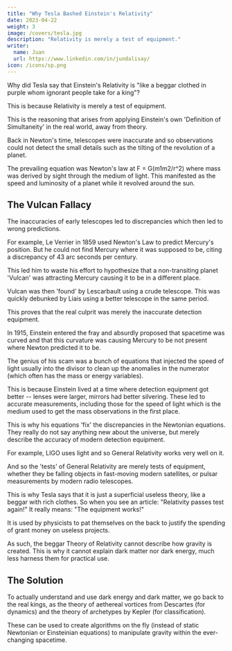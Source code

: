 ```yaml
---
title: "Why Tesla Bashed Einstein's Relativity"
date: 2023-04-22
weight: 3
image: /covers/tesla.jpg
description: "Relativity is merely a test of equipment."
writer:
  name: Juan
  url: https://www.linkedin.com/in/jundalisay/
icon: /icons/sp.png
---
```




Why did Tesla say that Einstein's Relativity is "like a beggar clothed in purple whom ignorant people take for a king"?

This is because Relativity is merely a test of equipment. 

This is the reasoning that arises from applying Einstein's own 'Definition of Simultaneity' in the real world, away from theory.

Back in Newton's time, telescopes were inaccurate and so observations could not detect the small details such as the tilting of the revolution of a planet.

The prevailing equation was Newton's law at F = G(m1m2/r^2) where mass was derived by sight through the medium of light. This manifested as the speed and luminosity of a planet while it revolved around the sun.


## The Vulcan Fallacy

The inaccuracies of early telescopes led to discrepancies which then led to wrong predictions. 

For example, Le Verrier in 1859 used Newton's Law to predict Mercury's position. But he could not find Mercury where it was supposed to be, citing a discrepancy of 43 arc seconds per century. 

This led him to waste his effort to hypothesize that a non-transiting planet 'Vulcan' was attracting Mercury causing it to be in a different place. 

Vulcan was then 'found' by Lescarbault using a crude telescope. This was quickly debunked by Liais using a better telescope in the same period. 

This proves that the real culprit was merely the inaccurate detection equipment. 

In 1915, Einstein entered the fray and absurdly proposed that spacetime was curved and that this curvature was causing Mercury to be not present where Newton predicted it to be.

The genius of his scam was a bunch of equations that injected the speed of light usually into the divisor to clean up the anomalies in the numerator (which often has the mass or energy variables). 

This is because Einstein lived at a time where detection equipment got better -- lenses were larger, mirrors had better silvering. These led to accurate measurements, including those for the speed of light which is the medium used to get the mass observations in the first place.

This is why his equations 'fix' the discrepancies in the Newtonian equations. They really do not say anything new about the universe, but merely describe the accuracy of modern detection equipment. 

For example, LIGO uses light and so General Relativity works very well on it. 

And so the 'tests' of General Relativity are merely tests of equipment, whether they be falling objects in fast-moving modern satellites, or pulsar measurements by modern radio telescopes.

This is why Tesla says that it is just a superficial useless theory, like a beggar with rich clothes.
So when you see an article: "Relativity passes test again!" It really means: "The equipment works!" 

It is used by physicists to pat themselves on the back to justify the spending of grant money on useless projects. 

As such, the beggar Theory of Relativity cannot describe how gravity is created. This is why it cannot explain dark matter nor dark energy, much less harness them for practical use. 


## The Solution

To actually understand and use dark energy and dark matter, we go back to the real kings, as the theory of aethereal vortices from Descartes (for dynamics) and the theory of archetypes by Kepler (for classification). 

These can be used to create algorithms on the fly (instead of static Newtonian or Einsteinian equations) to manipulate gravity within the ever-changing spacetime.